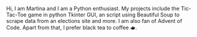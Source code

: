 Hi, I am Martina and I am a Python enthusiast. My projects include the Tic-Tac-Toe game in python Tkinter GUI, an script using Beautiful Soup to scrape data from an elections site and more. I am also fan of Advent of Code. Apart from that, I prefer black tea to coffee 🫖.

